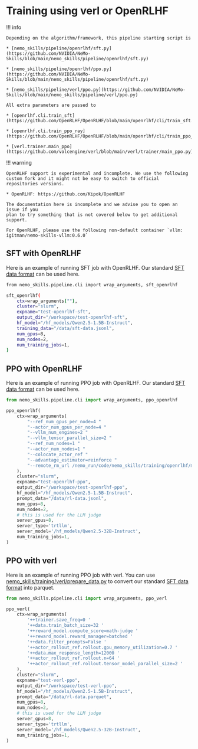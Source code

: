 # Training using verl or OpenRLHF

!!! info

    Depending on the algorithm/framework, this pipeline starting script is

    * [nemo_skills/pipeline/openrlhf/sft.py](https://github.com/NVIDIA/NeMo-Skills/blob/main/nemo_skills/pipeline/openrlhf/sft.py)

    * [nemo_skills/pipeline/openrlhf/ppo.py](https://github.com/NVIDIA/NeMo-Skills/blob/main/nemo_skills/pipeline/openrlhf/sft.py)

    * [nemo_skills/pipeline/verl/ppo.py](https://github.com/NVIDIA/NeMo-Skills/blob/main/nemo_skills/pipeline/verl/ppo.py)

    All extra parameters are passed to

    * [openrlhf.cli.train_sft](https://github.com/OpenRLHF/OpenRLHF/blob/main/openrlhf/cli/train_sft.py)

    * [openrlhf.cli.train_ppo_ray](https://github.com/OpenRLHF/OpenRLHF/blob/main/openrlhf/cli/train_ppo_ray.py)

    * [verl.trainer.main_ppo](https://github.com/volcengine/verl/blob/main/verl/trainer/main_ppo.py)

!!! warning

    OpenRLHF support is experimental and incomplete. We use the following
    custom fork and it might not be easy to switch to official repositories versions.

    * OpenRLHF: https://github.com/Kipok/OpenRLHF

    The documentation here is incomplete and we advise you to open an issue if you
    plan to try something that is not covered below to get additional support.

    For OpenRLHF, please use the following non-default container `vllm: igitman/nemo-skills-vllm:0.6.0`

## SFT with OpenRLHF

Here is an example of running SFT job with OpenRLHF.
Our standard [SFT data format](./training.md#preparing-the-data) can be
used here.

```bash
from nemo_skills.pipeline.cli import wrap_arguments, sft_openrlhf

sft_openrlhf(
    ctx=wrap_arguments(""),
    cluster="slurm",
    expname="test-openrlhf-sft",
    output_dir="/workspace/test-openrlhf-sft",
    hf_model="/hf_models/Qwen2.5-1.5B-Instruct",
    training_data="/data/sft-data.jsonl",
    num_gpus=8,
    num_nodes=2,
    num_training_jobs=1,
)
```

## PPO with OpenRLHF

Here is an example of running PPO job with OpenRLHF.
Our standard [SFT data format](./training.md#preparing-the-data) can be
used here.

```python
from nemo_skills.pipeline.cli import wrap_arguments, ppo_openrlhf

ppo_openrlhf(
    ctx=wrap_arguments(
        "--ref_num_gpus_per_node=4 "
        "--actor_num_gpus_per_node=4 "
        "--vllm_num_engines=2 "
        "--vllm_tensor_parallel_size=2 "
        "--ref_num_nodes=1 "
        "--actor_num_nodes=1 "
        "--colocate_actor_ref "
        "--advantage_estimator=reinforce "
        "--remote_rm_url /nemo_run/code/nemo_skills/training/openrlhf/math_reward.py "
    ),
    cluster="slurm",
    expname="test-openrlhf-ppo",
    output_dir="/workspace/test-openrlhf-ppo",
    hf_model="/hf_models/Qwen2.5-1.5B-Instruct",
    prompt_data="/data/rl-data.jsonl",
    num_gpus=8,
    num_nodes=2,
    # this is used for the LLM judge
    server_gpus=8,
    server_type='trtllm',
    server_model='/hf_models/Qwen2.5-32B-Instruct',
    num_training_jobs=1,
)
```

## PPO with verl

Here is an example of running PPO job with verl.
You can use [nemo_skills/training/verl/prepare_data.py](https://github.com/NVIDIA/NeMo-Skills/blob/main/nemo_skills/training/verl/prepare_data.py) to convert
our standard [SFT data format](./training.md#preparing-the-data) into parquet.

```python
from nemo_skills.pipeline.cli import wrap_arguments, ppo_verl

ppo_verl(
    ctx=wrap_arguments(
        '++trainer.save_freq=0 '
        '++data.train_batch_size=32 '
        '++reward_model.compute_score=math-judge '
        '++reward_model.reward_manager=batched '
        '++data.filter_prompts=False '
        '++actor_rollout_ref.rollout.gpu_memory_utilization=0.7 '
        '++data.max_response_length=12000 '
        '++actor_rollout_ref.rollout.n=64 '
        '++actor_rollout_ref.rollout.tensor_model_parallel_size=2 '
    ),
    cluster="slurm",
    expname="test-verl-ppo",
    output_dir="/workspace/test-verl-ppo",
    hf_model="/hf_models/Qwen2.5-1.5B-Instruct",
    prompt_data="/data/rl-data.parquet",
    num_gpus=8,
    num_nodes=2,
    # this is used for the LLM judge
    server_gpus=8,
    server_type='trtllm',
    server_model='/hf_models/Qwen2.5-32B-Instruct',
    num_training_jobs=1,
)
```